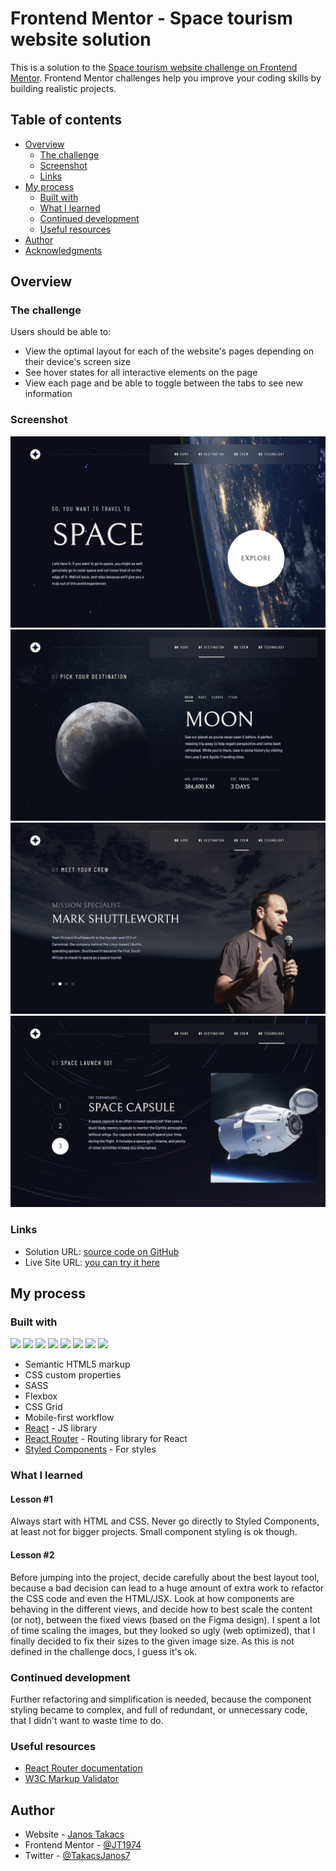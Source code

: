 # Frontend Mentor - Space tourism website solution

This is a solution to the [Space tourism website challenge on Frontend Mentor](https://www.frontendmentor.io/challenges/space-tourism-multipage-website-gRWj1URZ3). Frontend Mentor challenges help you improve your coding skills by building realistic projects.

## Table of contents

-   [Overview](#overview)
    -   [The challenge](#the-challenge)
    -   [Screenshot](#screenshot)
    -   [Links](#links)
-   [My process](#my-process)
    -   [Built with](#built-with)
    -   [What I learned](#what-i-learned)
    -   [Continued development](#continued-development)
    -   [Useful resources](#useful-resources)
-   [Author](#author)
-   [Acknowledgments](#acknowledgments)

## Overview

### The challenge

Users should be able to:

-   View the optimal layout for each of the website's pages depending on their device's screen size
-   See hover states for all interactive elements on the page
-   View each page and be able to toggle between the tabs to see new information

### Screenshot

![Home -Desktop](./home.png)
![Destination - Desktop](./destination.png)
![Crew - Desktop](./crew.png)
![Technology - Desktop](./technology.png)

### Links

-   Solution URL: [source code on GitHub](https://github.com/JT1974/space-tourism)
-   Live Site URL: [you can try it here](https://jt1974.github.io/space-tourism/)

## My process

### Built with

<img src="https://img.shields.io/badge/HTML5-E34F26?style=for-the-badge&logo=html5&logoColor=white" />
<img src="https://img.shields.io/badge/CSS3-1572B6?style=for-the-badge&logo=css3&logoColor=white" />
	<img src="https://img.shields.io/badge/Sass-CC6699?style=for-the-badge&logo=sass&logoColor=white" />
    <img src="https://img.shields.io/badge/JavaScript-323330?style=for-the-badge&logo=javascript&logoColor=F7DF1E" />
    <img src="https://img.shields.io/badge/React-20232A?style=for-the-badge&logo=react&logoColor=61DAFB" />
  <img src="https://img.shields.io/badge/styled--components-DB7093?style=for-the-badge&logo=styled-components&logoColor=white" />
  <img src="https://img.shields.io/badge/React_Router-CA4245?style=for-the-badge&logo=react-router&logoColor=white" />
	<img src="https://img.shields.io/badge/Figma-F24E1E?style=for-the-badge&logo=figma&logoColor=white" />

-   Semantic HTML5 markup
-   CSS custom properties
-   SASS
-   Flexbox
-   CSS Grid
-   Mobile-first workflow
-   [React](https://reactjs.org/) - JS library
-   [React Router](https://reactjs.org/) - Routing library for React
-   [Styled Components](https://styled-components.com/) - For styles

### What I learned

#### Lesson #1

Always start with HTML and CSS. Never go directly to Styled Components, at least not for bigger projects. Small component styling is ok though.

#### Lesson #2

Before jumping into the project, decide carefully about the best layout tool, because a bad decision can lead to a huge amount of extra work to refactor the CSS code and even the HTML/JSX.
Look at how components are behaving in the different views, and decide how to best scale the content (or not), between the fixed views (based on the Figma design). I spent a lot of time scaling the images, but they looked so ugly (web optimized), that I finally decided to fix their sizes to the given image size. As this is not defined in the challenge docs, I guess it's ok.

### Continued development

Further refactoring and simplification is needed, because the component styling became to complex, and full of redundant, or unnecessary code, that I didn't want to waste time to do.

### Useful resources

-   [React Router documentation](https://reactrouter.com/docs/en/v6/getting-started/overview)
-   [W3C Markup Validator](https://validator.w3.org/)

## Author

-   Website - [Janos Takacs](https://github.com/JT1974)
-   Frontend Mentor - [@JT1974](https://www.frontendmentor.io/profile/JT1974)
-   Twitter - [@TakacsJanos7](https://twitter.com/TakacsJanos7)

